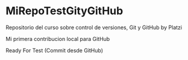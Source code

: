 # MiRepoTestGityGitHub
Repositorio del curso sobre control de versiones, Git y GitHub by Platzi

Mi primera contribucion local para GitHub


Ready For Test 
(Commit desde GitHub)
